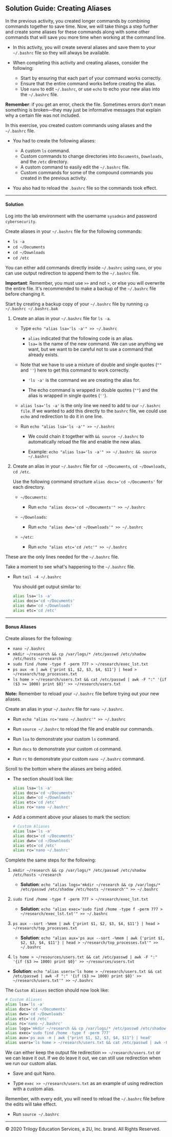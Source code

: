 ## Solution Guide: Creating Aliases

In the previous activity, you created longer commands by combining commands together to save time. Now, we will take things a step further and create some aliases for these commands along with some other commands that will save you more time when working at the command line.

- In this activity, you will create several aliases and save them to your `~/.bashrc` file so they will always be available.

- When completing this activity and creating aliases, consider the following:

    - Start by ensuring that each part of your command works correctly.
    - Ensure that the entire command works before creating the alias.
    - Use  `nano` to edit `~/.bashrc`, or use `echo` to echo your new alias into the `~/.bashrc` file.

**Remember**: if you get an error, check the file. Sometimes errors don't mean something is broken—they may just be informative messages that explain why a certain file was not included.

In this exercise, you created custom commands using aliases and the `~/.bashrc` file.

- You had to create the following aliases:

    - A custom `ls` command.
    - Custom commands to change directories into `Documents`, `Downloads`, and the `/etc` directory.
    - A custom command to easily edit the `~/.bashrc` file.
    - Custom commands for some of the compound commands you created in the previous activity.

- You also had to reload the `.bashrc` file so the commands took effect.

---

#### Solution

Log into the lab environment with the username `sysadmin` and password `cybersecurity`.

Create aliases in your `~/.bashrc` file for the following commands:
- `ls -a`
- `cd ~/Documents`
- `cd ~/Downloads`
- `cd /etc`

You can either add commands directly inside `~/.bashrc` using `nano`, or you can use output redirection to append them to the `~/.bashrc` file.

**Important**: Remember, you must use `>>` and not `>`, or else you will overwrite the entire file. It's recommended to make a backup of the `~/.bashrc` file before changing it.

Start by creating a backup copy of your `~/.bashrc` file by running `cp ~/.bashrc ~/.bashrc.bak`

1. Create an alias in your `~/.bashrc` file for `ls -a`.

    - Type `echo "alias lsa='ls -a'" >> ~/.bashrc`

        - `alias` indicated that the following code is an alias.
        - `lsa=` is the name of the new command. We can use anything we want, but we want to be careful not to use a command that already exists.

    - Note that we have to use a mixture of double and single quotes (`""` and `''`) here to get this command to work correctly.

        - `'ls -a'` is the command we are creating the alias for.

        - The echo command is wrapped in double quotes (`""`) and the alias is wrapped in single quotes (`''`).

    - `alias lsa='ls -a'` is the only line we need to add to our `~/.bashrc file`. If we wanted to add this directly to the `bashrc` file, we could use `echo` and redirection to do it in one line.

    - Run `echo "alias lsa='ls -a'" >> ~/.bashrc`
        
        - We could chain it together with `&& source ~/.bashrc` to automatically reload the file and enable the new alias.
        
        - Example: `echo "alias lsa='ls -a'" >> ~/.bashrc && source ~/.bashrc`



2. Create an alias in your `~/.bashrc` file for `cd ~/Documents`, `cd ~/Downloads`, `cd /etc`.

    Use the following command structure `alias docs='cd ~/Documents'` for each directory.

    - `~/Documents`:
        - Run `echo "alias docs='cd ~/Documents'" >> ~/.bashrc`

    - `~/Downloads`:
        - Run `echo "alias dwn='cd ~/Downloads'" >> ~/.bashrc`

    - `~/etc`:
        - Run `echo "alias etc='cd /etc'" >> ~/.bashrc`


These are the only lines needed for the `~/.bashrc` file.

Take a moment to see what's happening to the `~/.bashrc` file.

- Run `tail -4 ~/.bashrc`

    You should get output similar to:

    ```bash
    alias lsa='ls -a'
    alias docs='cd ~/Documents'
    alias dwn='cd ~/Downloads'
    alias etc='cd /etc'
    ```

---

#### Bonus Aliases

Create aliases for the following: 

- `nano ~/.bashrc`
- `mkdir ~/research && cp /var/logs/* /etc/passwd /etc/shadow /etc/hosts ~/research`
- `sudo find /home -type f -perm 777 > ~/research/exec_lst.txt`
- `ps aux -m | awk {'print $1, $2, $3, $4, $11'} | head > ~/research/top_processes.txt`
- `ls home > ~/research/users.txt && cat /etc/passwd | awk -F ":" '{if ($3 >= 1000) print $0}' >> ~/research/users.txt`

**Note:** Remember to reload your `~/.bashrc` file before trying out your new aliases.

Create an alias in your `~/.bashrc` file for `nano ~/.bashrc`.

- Run `echo "alias rc='nano ~/.bashrc'" >> ~/.bashrc`

- Run `source ~/.bashrc` to reload the file and enable our commands.

- Run `lsa` to demonstrate your custom `ls` command.

- Run `docs` to demonstrate your custom `cd` command.

- Run `rc` to demonstrate your custom `nano ~/.bashrc` command.

Scroll to the bottom where the aliases are being added.

- The section should look like:

    ```bash
    alias lsa='ls -a'
    alias docs='cd ~/Documents'
    alias dwn='cd ~/Downloads'
    alias etc='cd /etc'
    alias rc='nano ~/.bashrc'
    ```

- Add a comment above your aliases to mark the section:

    ```bash
    # Custom Aliases
    alias lsa='ls -a'
    alias docs='cd ~/Documents'
    alias dwn='cd ~/Downloads'
    alias etc='cd /etc'
    alias rc='nano ~/.bashrc'
    ```


Complete the same steps for the following: 

1. `mkdir ~/research && cp /var/logs/* /etc/passwd /etc/shadow /etc/hosts ~/research`

    - **Solution**: `echo "alias logs='mkdir ~/research && cp /var/logs/* /etc/passwd /etc/shadow /etc/hosts ~/research'" >> ~/.bashrc`

2. `sudo find /home -type f -perm 777 > ~/research/exec_lst.txt`

    - **Solution**: `echo "alias exec='sudo find /home -type f -perm 777 > ~/research/exec_lst.txt'" >> ~/.bashrc`

3. `ps aux --sort -%mem | awk {'print $1, $2, $3, $4, $11'} | head > ~/research/top_processes.txt`

    - **Solution**: `echo "alias aux='ps aux --sort -%mem | awk {'print $1, $2, $3, $4, $11'} | head > ~/research/top_processes.txt'" >> ~/.bashrc`

4.  `ls home > ~/resources/users.txt && cat /etc/passwd | awk -F ":" '{if ($3 >= 1000) print $0}' >> ~/resources/users.txt`

   - **Solution**: `echo "alias users='ls home > ~/research/users.txt && cat /etc/passwd | awk -F ":" '{if ($3 >= 1000) print $0}' >> ~/research/users.txt'" >> ~/.bashrc`

    
The `Custom Aliases` section should now look like:

```bash
# Custom Aliases
alias lsa='ls -a'
alias docs='cd ~/Documents'
alias dwn='cd ~/Downloads'
alias etc='cd /etc'
alias rc='nano ~/.bashrc'
alias logs='mkdir ~/research && cp /var/logs/* /etc/passwd /etc/shadow /etc/hosts ~/research'
alias exec='sudo find /home -type f -perm 777'
alias aux='ps aux -m | awk {"print $1, $2, $3, $4, $11"} | head'
alias users='ls home > ~/research/users.txt && cat /etc/passwd | awk -F ":" '{if ($3 >= 1000) print $0}''
```

We can either keep the output file redirection `>> ~/research/users.txt` or we can leave it out. If we do leave it out, we can still use redirection when we run our custom alias.

- Save and quit Nano.

- Type `exec >> ~/research/users.txt` as an example of using redirection with a custom alias.

Remember, with every edit, you will need to reload the `~/.bashrc` file before the edits will take effect.

- Run `source ~/.bashrc`

---

© 2020 Trilogy Education Services, a 2U, Inc. brand. All Rights Reserved.    
